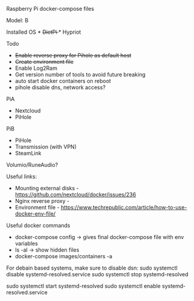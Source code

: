 Raspberry Pi docker-compose files

Model: B 

Installed OS
	* <s> DietPi </s>
	* Hypriot

Todo
* <s> Enable reverse proxy for Pihole as default host </s>
* <s> Create environment file </s>
* Enable Log2Ram
* Get version number of tools to avoid future breaking
* auto start docker containers on reboot
* pihole disable dns, network access?

PiA
- Nextcloud
- PiHole


PiB
- PiHole
- Transmission (with VPN)
- SteamLink


Volumio/RuneAudio?

Useful links: 
* Mounting external disks - https://github.com/nextcloud/docker/issues/236
* Nginx reverse proxy - 
* Environment file - https://www.techrepublic.com/article/how-to-use-docker-env-file/

Useful docker commands
* docker-compose config -> gives final docker-compose file with env variables
* ls -al -> show hidden files
* docker-compose images/containers -a

For debain based systems, make sure to disable dsn:
sudo systemctl disable systemd-resolved.service
sudo systemctl stop systemd-resolved

sudo systemctl start systemd-resolved
sudo systemctl enable systemd-resolved.service

